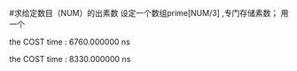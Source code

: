#求给定数目（NUM）的出素数
设定一个数组prime[NUM/3] ,专门存储素数；
用一个




 the COST time : 6760.000000 ns 


 the COST time : 8330.000000 ns 
